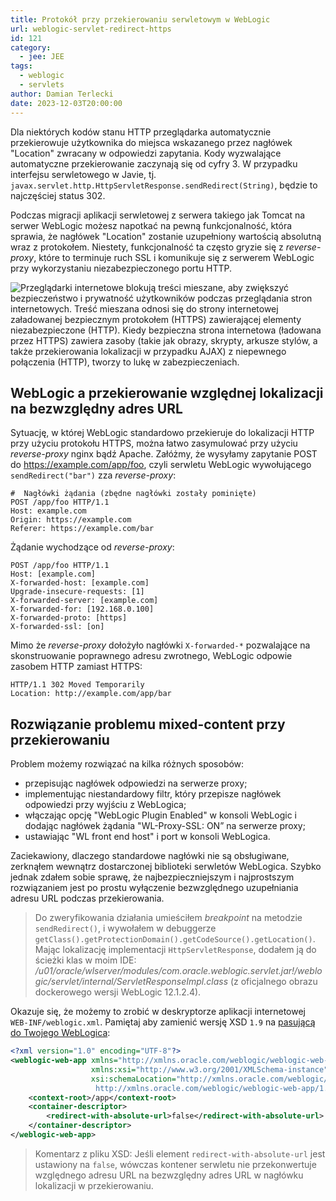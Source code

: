 ```yaml
---
title: Protokół przy przekierowaniu serwletowym w WebLogic
url: weblogic-servlet-redirect-https
id: 121
category:
  - jee: JEE
tags:
  - weblogic
  - servlets
author: Damian Terlecki
date: 2023-12-03T20:00:00
---
```


Dla niektórych kodów stanu HTTP przeglądarka automatycznie przekierowuje użytkownika do miejsca wskazanego przez nagłówek "Location" zwracany w odpowiedzi zapytania.
Kody wyzwalające automatyczne przekierowanie zaczynają się od cyfry 3. W przypadku interfejsu serwletowego w Javie, tj.
`javax.servlet.http.HttpServletResponse.sendRedirect(String)`, będzie to najczęściej status 302.

Podczas migracji aplikacji serwletowej z serwera takiego jak Tomcat na serwer WebLogic możesz napotkać
na pewną funkcjonalność, która sprawia, że nagłówek "Location" zostanie uzupełniony wartością absolutną wraz z protokołem.
Niestety, funkcjonalność ta często gryzie się z *reverse-proxy*, które to terminuje ruch SSL i komunikuje się z serwerem WebLogic przy wykorzystaniu
niezabezpieczonego portu HTTP.

<img src="/img/hq/browser-mixed-content.png" title="Przeglądarki blokują żądania HTTP w kontekście strony załadowanej przy użyciu HTTPS np. przy dołączaniu zasobów lub przy zapytaniach AJAX, zwracając błąd mixed-content" alt="Przeglądarki internetowe blokują treści mieszane, aby zwiększyć bezpieczeństwo i prywatność użytkowników podczas przeglądania stron internetowych. Treść mieszana odnosi się do strony internetowej załadowanej bezpiecznym protokołem (HTTPS) zawierającej elementy niezabezpieczone (HTTP). Kiedy bezpieczna strona internetowa (ładowana przez HTTPS) zawiera zasoby (takie jak obrazy, skrypty, arkusze stylów, a także przekierowania lokalizacji w przypadku AJAX) z niepewnego połączenia (HTTP), tworzy to lukę w zabezpieczeniach.">

## WebLogic a przekierowanie względnej lokalizacji na bezwzględny adres URL

Sytuację, w której WebLogic standardowo przekieruje do lokalizacji HTTP przy użyciu protokołu HTTPS, można łatwo zasymulować
przy użyciu *reverse-proxy* nginx bądź Apache.
Załóżmy, że wysyłamy zapytanie POST do https://example.com/app/foo, czyli serwletu WebLogic wywołującego `sendRedirect("bar")` zza *reverse-proxy*:

```shell
#  Nagłówki żądania (zbędne nagłówki zostały pominięte)
POST /app/foo HTTP/1.1
Host: example.com
Origin: https://example.com
Referer: https://example.com/bar
```

Żądanie wychodzące od *reverse-proxy*:
```shell
POST /app/foo HTTP/1.1
Host: [example.com]
X-forwarded-host: [example.com]
Upgrade-insecure-requests: [1]
X-forwarded-server: [example.com]
X-forwarded-for: [192.168.0.100]
X-forwarded-proto: [https]
X-forwarded-ssl: [on]
```

Mimo że *reverse-proxy* dołożyło nagłówki `X-forwarded-*` pozwalające na skonstruowanie poprawnego adresu zwrotnego, WebLogic odpowie zasobem HTTP zamiast HTTPS:
```shell
HTTP/1.1 302 Moved Temporarily
Location: http://example.com/app/bar
```

## Rozwiązanie problemu mixed-content przy przekierowaniu

Problem możemy rozwiązać na kilka różnych sposobów:
- przepisując nagłówek odpowiedzi na serwerze proxy;
- implementując niestandardowy filtr, który przepisze nagłówek odpowiedzi przy wyjściu z WebLogica;
- włączając opcję "WebLogic Plugin Enabled" w konsoli WebLogic i dodając nagłówek żądania "WL-Proxy-SSL: ON” na serwerze proxy;
- ustawiając "WL front end host" i port w konsoli WebLogica.

Zaciekawiony, dlaczego standardowe nagłówki nie są obsługiwane, zerknąłem wewnątrz dostarczonej biblioteki serwletów WebLogica.
Szybko jednak zdałem sobie sprawę, że najbezpieczniejszym i najprostszym rozwiązaniem jest po prostu wyłączenie bezwzględnego uzupełniania adresu URL podczas przekierowania.

> Do zweryfikowania działania umieściłem *breakpoint* na metodzie `sendRedirect()`, i wywołałem w debuggerze `getClass().getProtectionDomain().getCodeSource().getLocation()`.
> Mając lokalizację implementacji `HttpServletResponse`, dodałem ją do ścieżki klas w moim IDE:
> */u01/oracle/wlserver/modules/com.oracle.weblogic.servlet.jar!/weblogic/servlet/internal/ServletResponseImpl.class* (z oficjalnego obrazu dockerowego wersji WebLogic 12.1.2.4).

Okazuje się, że możemy to zrobić w deskryptorze aplikacji internetowej `WEB-INF/weblogic.xml`. Pamiętaj aby zamienić wersję XSD `1.9` na
[pasującą do Twojego WebLogica](https://www.oracle.com/webfolder/technetwork/weblogic/weblogic-web-app/index.html):

```xml
<?xml version="1.0" encoding="UTF-8"?>
<weblogic-web-app xmlns="http://xmlns.oracle.com/weblogic/weblogic-web-app"
                  xmlns:xsi="http://www.w3.org/2001/XMLSchema-instance"
                  xsi:schemaLocation="http://xmlns.oracle.com/weblogic/weblogic-web-app
                   http://xmlns.oracle.com/weblogic/weblogic-web-app/1.9/weblogic-web-app.xsd">
    <context-root>/app</context-root>
    <container-descriptor>
        <redirect-with-absolute-url>false</redirect-with-absolute-url>
    </container-descriptor>
</weblogic-web-app>
```

> Komentarz z pliku XSD: Jeśli element `redirect-with-absolute-url` jest ustawiony na `false`, wówczas kontener serwletu nie przekonwertuje względnego adresu URL na bezwzględny adres URL w nagłówku lokalizacji w przekierowaniu.